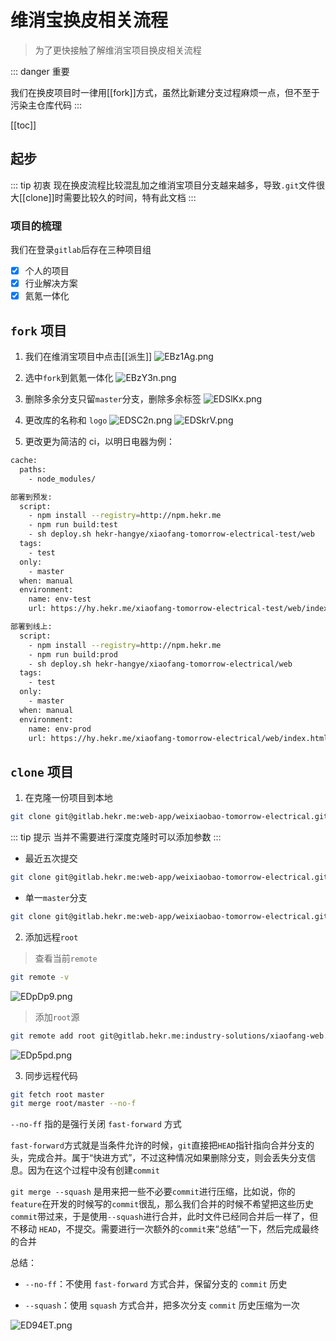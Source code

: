 # 维消宝换皮相关流程

> 为了更快接触了解维消宝项目换皮相关流程

::: danger 重要

我们在换皮项目时一律用[[fork]]方式，虽然比新建分支过程麻烦一点，但不至于污染主仓库代码
:::

[[toc]]

## 起步

::: tip 初衷
现在换皮流程比较混乱加之维消宝项目分支越来越多，导致`.git`文件很大[[clone]]时需要比较久的时间，特有此文档
:::

### 项目的梳理

我们在登录`gitlab`后存在三种项目组

- [x] 个人的项目
- [x] 行业解决方案
- [x] 氦氪一体化

## `fork` 项目

1. 我们在维消宝项目中点击[[派生]]
   ![EBz1Ag.png](https://s2.ax1x.com/2019/05/06/EBz1Ag.png)

2. 选中`fork`到氦氪一体化
   ![EBzY3n.png](https://s2.ax1x.com/2019/05/06/EBzY3n.png)

3. 删除多余分支只留`master`分支，删除多余标签
   ![EDSlKx.png](https://s2.ax1x.com/2019/05/06/EDSlKx.png)

4. 更改库的名称和 `logo`
   ![EDSC2n.png](https://s2.ax1x.com/2019/05/06/EDSC2n.png)
   ![EDSkrV.png](https://s2.ax1x.com/2019/05/06/EDSkrV.png)

5. 更改更为简洁的 ci，以明日电器为例：

```bash
cache:
  paths:
    - node_modules/

部署到预发:
  script:
    - npm install --registry=http://npm.hekr.me
    - npm run build:test
    - sh deploy.sh hekr-hangye/xiaofang-tomorrow-electrical-test/web
  tags:
    - test
  only:
    - master
  when: manual
  environment:
    name: env-test
    url: https://hy.hekr.me/xiaofang-tomorrow-electrical-test/web/index.html

部署到线上:
  script:
    - npm install --registry=http://npm.hekr.me
    - npm run build:prod
    - sh deploy.sh hekr-hangye/xiaofang-tomorrow-electrical/web
  tags:
    - test
  only:
    - master
  when: manual
  environment:
    name: env-prod
    url: https://hy.hekr.me/xiaofang-tomorrow-electrical/web/index.html

```

## `clone` 项目

1. 在克隆一份项目到本地

```bash
git clone git@gitlab.hekr.me:web-app/weixiaobao-tomorrow-electrical.git
```

::: tip 提示
当并不需要进行深度克隆时可以添加参数
:::

- 最近五次提交

```bash
git clone git@gitlab.hekr.me:web-app/weixiaobao-tomorrow-electrical.git --depth=5
```

- 单一`master`分支

```bash
git clone git@gitlab.hekr.me:web-app/weixiaobao-tomorrow-electrical.git -b master --single-branch
```

2. 添加远程`root`

> 查看当前`remote`

```bash
git remote -v
```

![EDpDp9.png](https://s2.ax1x.com/2019/05/06/EDpDp9.png)

> 添加`root`源

```bash
git remote add root git@gitlab.hekr.me:industry-solutions/xiaofang-web.git
```

![EDp5pd.png](https://s2.ax1x.com/2019/05/06/EDp5pd.png)

3. 同步远程代码

```bash
git fetch root master
git merge root/master --no-f
```

`--no-ff` 指的是强行关闭 `fast-forward` 方式

`fast-forward`方式就是当条件允许的时候，`git`直接把`HEAD`指针指向合并分支的头，完成合并。属于“快进方式”，不过这种情况如果删除分支，则会丢失分支信息。因为在这个过程中没有创建`commit`

`git merge --squash` 是用来把一些不必要`commit`进行压缩，比如说，你的`feature`在开发的时候写的`commit`很乱，那么我们合并的时候不希望把这些历史`commit`带过来，于是使用`--squash`进行合并，此时文件已经同合并后一样了，但不移动 `HEAD`，不提交。需要进行一次额外的`commit`来“总结”一下，然后完成最终的合并

总结：

- `--no-ff`：不使用 `fast-forward` 方式合并，保留分支的 `commit` 历史

- `--squash`：使用 `squash` 方式合并，把多次分支 `commit` 历史压缩为一次

![ED94ET.png](https://s2.ax1x.com/2019/05/06/ED94ET.png)
